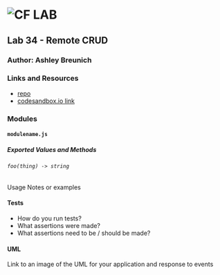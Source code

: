 ![CF](http://i.imgur.com/7v5ASc8.png) LAB
=================================================

## Lab 34 - Remote CRUD

### Author: Ashley Breunich

### Links and Resources
* [repo](https://github.com/ashley-breunich/lab-34)
* [codesandbox.io link](https://codesandbox.io/s/2381wz3vkp)

### Modules
#### `modulename.js`
##### Exported Values and Methods

###### `foo(thing) -> string`
Usage Notes or examples

#### Tests
* How do you run tests?
* What assertions were made?
* What assertions need to be / should be made?

#### UML
Link to an image of the UML for your application and response to events

